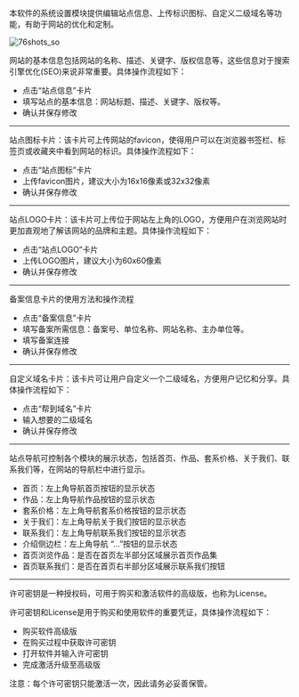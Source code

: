本软件的系统设置模块提供编辑站点信息、上传标识图标、自定义二级域名等功能，有助于网站的优化和定制。

![76shots_so](https://nice-photo-1256312109.cos.ap-shanghai.myqcloud.com/site/638shots_so.png)

网站的基本信息包括网站的名称、描述、关键字、版权信息等，这些信息对于搜索引擎优化(SEO)来说非常重要。具体操作流程如下：

- 点击“站点信息”卡片
- 填写站点的基本信息：网站标题、描述、关键字、版权等。
- 确认并保存修改

---

站点图标卡片：该卡片可上传网站的favicon，使得用户可以在浏览器书签栏、标签页或收藏夹中看到网站的标识。具体操作流程如下：

- 点击“站点图标”卡片
- 上传favicon图片，建议大小为16x16像素或32x32像素
- 确认并保存修改

---

站点LOGO卡片：该卡片可上传位于网站左上角的LOGO，方便用户在浏览网站时更加直观地了解该网站的品牌和主题。具体操作流程如下：

- 点击“站点LOGO”卡片
- 上传LOGO图片，建议大小为60x60像素
- 确认并保存修改

---

备案信息卡片的使用方法和操作流程

- 点击“备案信息”卡片
- 填写备案所需信息：备案号、单位名称、网站名称、主办单位等。
- 填写备案连接
- 确认并保存修改

---

自定义域名卡片：该卡片可让用户自定义一个二级域名，方便用户记忆和分享。具体操作流程如下：

- 点击“帮到域名”卡片
- 输入想要的二级域名
- 确认并保存修改

---

站点导航可控制各个模块的展示状态，包括首页、作品、套系价格、关于我们、联系我们等，在网站的导航栏中进行显示。

- 首页：左上角导航首页按钮的显示状态
- 作品：左上角导航作品按钮的显示状态
- 套系价格：左上角导航套系价格按钮的显示状态
- 关于我们：左上角导航关于我们按钮的显示状态
- 联系我们：左上角导航联系我们按钮的显示状态
- 介绍侧边栏：左上角导航 “...”按钮的显示状态
- 首页浏览作品：是否在首页左半部分区域展示首页作品集
- 首页联系我们：是否在首页右半部分区域展示联系我们按钮

---

许可密钥是一种授权码，可用于购买和激活软件的高级版，也称为License。

许可密钥和License是用于购买和使用软件的重要凭证，具体操作流程如下：

- 购买软件高级版
- 在购买过程中获取许可密钥
- 打开软件并输入许可密钥
- 完成激活升级至高级版

注意：每个许可密钥只能激活一次，因此请务必妥善保管。
